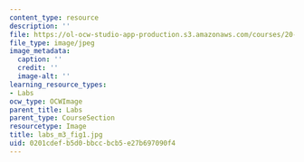 ```yaml
---
content_type: resource
description: ''
file: https://ol-ocw-studio-app-production.s3.amazonaws.com/courses/20-109-laboratory-fundamentals-in-biological-engineering-spring-2010/0201cdefb5d0bbccbcb5e27b697090f4_labs_m3_fig1.jpg
file_type: image/jpeg
image_metadata:
  caption: ''
  credit: ''
  image-alt: ''
learning_resource_types:
- Labs
ocw_type: OCWImage
parent_title: Labs
parent_type: CourseSection
resourcetype: Image
title: labs_m3_fig1.jpg
uid: 0201cdef-b5d0-bbcc-bcb5-e27b697090f4
---
```


